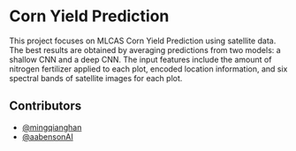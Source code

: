 # Corn Yield Prediction
This project focuses on MLCAS Corn Yield Prediction using satellite data. The best results are obtained by averaging predictions from two models: a shallow CNN and a deep CNN. The input features include the amount of nitrogen fertilizer applied to each plot, encoded location information, and six spectral bands of satellite images for each plot.
## Contributors
- [@mingqianghan](https://github.com/mingqianghan)
- [@aabensonAI](https://github.com/aabensonAI)
